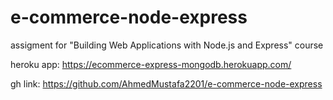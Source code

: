 # e-commerce-node-express
assigment for "Building Web Applications with Node.js and Express" course

heroku app:
https://ecommerce-express-mongodb.herokuapp.com/

gh link:
https://github.com/AhmedMustafa2201/e-commerce-node-express